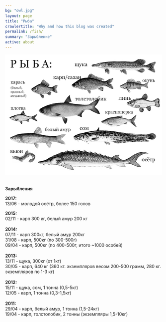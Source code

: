 ```yaml
---
bg: "owl.jpg"
layout: page
title: "Рыба"
crawlertitle: "Why and how this blog was created"
permalink: /fish/
summary: "Зарыбление"
active: about
---
```


<p><img src="/images/fish.jpg" alt="Рыба на озере Выгоничанка" width="702" /><br /> </p>
<p><b>Зарыбления</b></p>
<p><b>2017:</b><br />13/06 - молодой осётр, более 150 голов</p>
<p><b>2015:</b><br />02/11 - карп 300 кг, белый амур 200 кг<br /><br /><b>2014:</b><br />07/11 - карп 300кг, белый амур 200кг<br />31/08 - карп, 500кг (по 300-500г)<br />09/04 - карп, 500кг (по 400-500г, итого ~1000 особей)<br /><br /><b>2013:</b><br />13/11 - щука, 300кг (от 1кг)<br />30/05 - карп, 640 кг (360 кг. экземпляров весом 200-500 грамм, 280 кг. экземпляров по 1-3 кг)<br /><br /><b>2012:</b><br />15/11 - щука, сом, 1 тонна (0,5-5кг)<br />12/05 - карп, 1 тонна (0,3-1,5кг)<br /><br /><b>2011:</b><br />29/04 - карп, белый амур, 1 тонна (1,5-24кг)<br />19/04 - карп, толстолобик, 2 тонны (экземпляры 1,5-10кг)</p>
